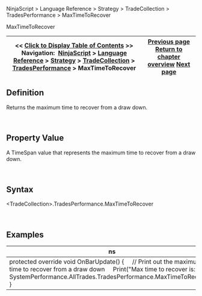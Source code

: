 ﻿


NinjaScript \> Language Reference \> Strategy \> TradeCollection \> TradesPerformance \> MaxTimeToRecover






















MaxTimeToRecover







| \<\< [Click to Display Table of Contents](maxtimetorecover.md) \>\> **Navigation:**     [NinjaScript](ninjascript.md) \> [Language Reference](language_reference_wip.md) \> [Strategy](strategy.md) \> [TradeCollection](tradecollection.md) \> [TradesPerformance](tradesperformance.md) \> MaxTimeToRecover | [Previous page](maxconsecutivewinner.md) [Return to chapter overview](tradesperformance.md) [Next page](monthlystddev.md) |
| --- | --- |











## Definition


Returns the maximum time to recover from a draw down.  

 


## Property Value


A TimeSpan value that represents the maximum time to recover from a draw down.


 


## Syntax
\<TradeCollection\>.TradesPerformance.MaxTimeToRecover


 


## 


## Examples




| ns |
| --- |
| protected override void OnBarUpdate() {      // Print out the maximum time to recover from a draw down      Print("Max time to recover is: " \+ SystemPerformance.AllTrades.TradesPerformance.MaxTimeToRecover); } |









